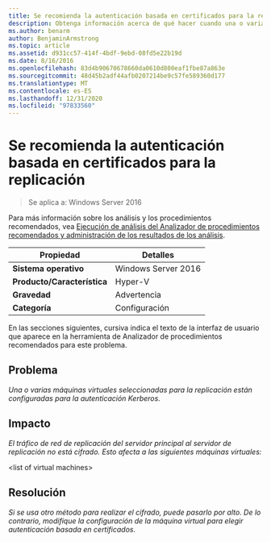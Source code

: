 ```yaml
---
title: Se recomienda la autenticación basada en certificados para la replicación
description: Obtenga información acerca de qué hacer cuando una o varias máquinas virtuales seleccionadas para la replicación están configuradas para la autenticación Kerberos.
ms.author: benarm
author: BenjaminArmstrong
ms.topic: article
ms.assetid: d931cc57-414f-4bdf-9ebd-08fd5e22b19d
ms.date: 8/16/2016
ms.openlocfilehash: 83d4b90670678660da0610d800eaf1fbe87a863e
ms.sourcegitcommit: 48d45b2adf44afb0207214be9c57fe589360d177
ms.translationtype: MT
ms.contentlocale: es-ES
ms.lasthandoff: 12/31/2020
ms.locfileid: "97833560"
---
```

# <a name="certificate-based-authentication-is-recommended-for-replication"></a>Se recomienda la autenticación basada en certificados para la replicación

>Se aplica a: Windows Server 2016

Para más información sobre los análisis y los procedimientos recomendados, vea [Ejecución de análisis del Analizador de procedimientos recomendados y administración de los resultados de los análisis](https://go.microsoft.com/fwlink/p/?LinkID=223177).

|Propiedad|Detalles|
|-|-|
|**Sistema operativo**|Windows Server 2016|
|**Producto/Característica**|Hyper-V|
|**Gravedad**|Advertencia|
|**Categoría**|Configuración|

En las secciones siguientes, cursiva indica el texto de la interfaz de usuario que aparece en la herramienta de Analizador de procedimientos recomendados para este problema.

## <a name="issue"></a>**Problema**
*Una o varias máquinas virtuales seleccionadas para la replicación están configuradas para la autenticación Kerberos.*

## <a name="impact"></a>**Impacto**
*El tráfico de red de replicación del servidor principal al servidor de replicación no está cifrado. Esto afecta a las siguientes máquinas virtuales:*

\<list of virtual machines>

## <a name="resolution"></a>**Resolución**
*Si se usa otro método para realizar el cifrado, puede pasarlo por alto. De lo contrario, modifique la configuración de la máquina virtual para elegir autenticación basada en certificados.*




